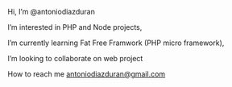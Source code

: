 Hi, I’m @antoniodiazduran

I’m interested in PHP and Node projects,

I’m currently learning Fat Free Framwork (PHP micro framework),

I’m looking to collaborate on web project

How to reach me antoniodiazduran@gmail.com

<!---
antoniodiazduran/antoniodiazduran is a ✨ special ✨ repository because its `README.md` (this file) appears on your GitHub profile.
You can click the Preview link to take a look at your changes.
--->

